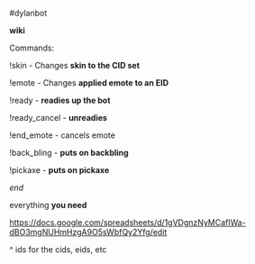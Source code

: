 #dylanbot

**wiki**

Commands:

!skin <cid> - Changes **skin to the CID set**
  
!emote <eid> - Changes **applied emote to an EID**
  
!ready - **readies up the bot**

!ready_cancel - **unreadies**

!end_emote - cancels emote

!back_bling - **puts on backbling**

!pickaxe - **puts on pickaxe**
  
*end*

everything **you need**

https://docs.google.com/spreadsheets/d/1gVDgnzNyMCafIWa-dBO3mgNUHmHzgA9O5sWbfQy2Yfg/edit

^ ids for the cids, eids, etc
